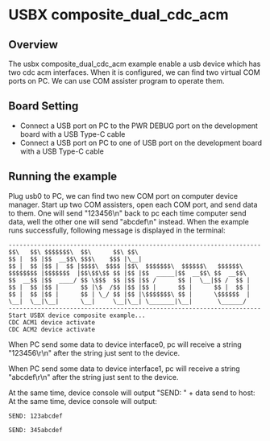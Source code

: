 # USBX composite_dual_cdc_acm

## Overview

The usbx composite_dual_cdc_acm example enable a usb device which has two cdc acm interfaces. When it is configured, we can find two virtual COM ports on PC. We can use COM assister program to operate them.

## Board Setting

- Connect a USB port on PC to the PWR DEBUG port on the development board with a USB Type-C cable
- Connect a USB port on PC to one of USB port on the development board with a USB Type-C cable

## Running the example

Plug usb0 to PC, we can find two new COM port on computer device manager. Start up two COM assisters, open each COM port, and send data to them. One will send "123456\n" back to pc each time computer send data, well the other one will send "abcdef\n" instead.
When the example runs successfully, following message is displayed in the terminal:
```console
----------------------------------------------------------------------
$$\   $$\ $$$$$$$\  $$\      $$\ $$\
$$ |  $$ |$$  __$$\ $$$\    $$$ |\__|
$$ |  $$ |$$ |  $$ |$$$$\  $$$$ |$$\  $$$$$$$\  $$$$$$\   $$$$$$\
$$$$$$$$ |$$$$$$$  |$$\$$\$$ $$ |$$ |$$  _____|$$  __$$\ $$  __$$\
$$  __$$ |$$  ____/ $$ \$$$  $$ |$$ |$$ /      $$ |  \__|$$ /  $$ |
$$ |  $$ |$$ |      $$ |\$  /$$ |$$ |$$ |      $$ |      $$ |  $$ |
$$ |  $$ |$$ |      $$ | \_/ $$ |$$ |\$$$$$$$\ $$ |      \$$$$$$  |
\__|  \__|\__|      \__|     \__|\__| \_______|\__|       \______/
----------------------------------------------------------------------
Start USBX device composite example...
CDC ACM1 device activate
CDC ACM2 device activate
```

When PC send some data to device interface0, pc will receive a string "123456\r\n" after the string just sent to the device.

When PC send some data to device interface1, pc will receive a string "abcdef\r\n" after the string just sent to the device.

At the same time, device console will output "SEND: " + data send to host:
At the same time, device console will output:
```console
SEND: 123abcdef

SEND: 345abcdef

```